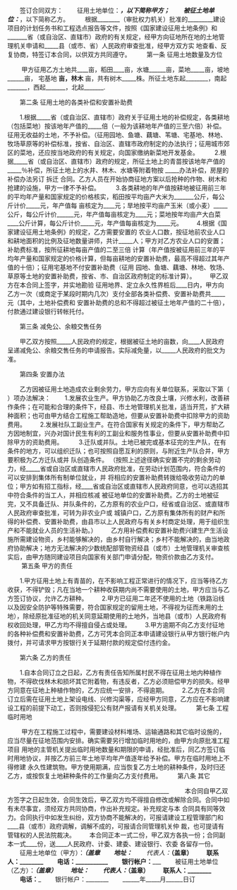 
 


  　　签订合同双方：
　　征用土地单位：_________，以下简称甲方；
　　被征土地单位：_________，以下简称乙方。
　 　根据________（审批权力机关）批准的_________建设项目的计划任务书和工程选点报告等文件，按照《国家建设征用土地条例》和 _______省（或自治区、直辖市）政府的有关规定，经甲方向征地所在地的土地管理机关申请和_____县（或市、省）人民政府审查批准，经甲方双方实 地查看、反复协商，特签订本合同，以供双方共同遵守。
　
　第一条 征用土地数量及方位

　 　甲方征用乙方土地共____亩，稻田____亩，水塘______亩，菜地_____亩，坡地______亩，
宅基地
______亩，林木______ 亩，共有树木_____株。所征土地东起________，南起_______，西起_______，北起_______.

　　第二条 征用土地的各类补偿和安置补助费

　　1.根据_____省（或自治区、直辖市）政府关于征用土地的补偿规定，各类耕地（包括菜地）按该地年产值的_____倍（一般为该耕地年产值的三至六倍）补偿。征用无收益的土地，不予补偿。（征用园地、鱼塘、藕塘、苇塘、宅基地、林地、牧场草原等的补偿标准，按省、自治区、直辖市政府制定的办法执行；征用城市郊区的菜地，还应按当地政府的有关规定，向国家缴纳新菜地开发基金。
　 　2.根据_____省（或自治区、直辖市）政府的规定，所征土地上的青苗按该地年产值的_____％补偿，所征土地上的水井、林木、水塘等附着物按 _____办法补偿，房屋的补偿办法另订
拆迁
合同。乙方人员在开始协商征地方案以后抢种的作物、树木和抢建的设施，甲方一律不予补偿。
　　 3.各类耕地的年产值按耕地被征用前三年的平均年产量和国家规定的价格核实，稻田按平均亩产大米为_______公斤，每公斤计价_____元，年产值每 亩核定为____元；旱地按平均亩产玉米（或小麦）_____公斤，每公斤计价______元，年产值每亩核定为____元；菜地按年均亩产大白菜 ____公斤计算，每公斤计价_____元，年产值每亩核定为_____元。
　　4.根据《国家建设征用土地条例》的规定，乙方需要安置的 农业人口数，按征地前农业人口和耕地面积的比例及征地数量讲师，共计_____人；甲方对乙方农业人口的安置；补助费标准，按所征耕地每亩产值的二至三倍 计算（年产值按被征用前三年的平均年产量和国家规定的价格计算，但每亩耕地的安置补助费，最高不得超过其年产值的十倍）；征用宅基地不付安置补助费（征用 园地、鱼塘、藕塘、林地、牧场、草原等土地的安置补助费，按省、市、自治区政府制定的标准计算）。
　　甲乙双方在本合同上签字，并实地勘验 征用地界、定立永久性界桩后____日内，甲方向乙方一次（或商定于某段时期内几次）支付全部各类补偿费、安置补助费共_____元（其中，土地补偿费和 安置补助费的总和不得超过被征土地年产值的二十倍），付款通过建设银行转帐托付。

　　第三条 减免公、余粮交售任务

　　甲乙双方按照_____人民政府的规定，根据被征土地的亩数，向____人民政府呈递减免公、余粮交售任务的申请报告。实际减免量，以_____人民政府的批文为准。

　　第四条 安置办法

　　乙方因被征用土地造成农业剩余劳力，甲方应向有关单位联系，采取以下第（ ）项办法解决：
　　1.发展农业生产。甲方协助乙方改良土壤，兴修水利，改善耕作条件；在可能和合理的条件下，经县、市土地管理机关批准，适当开荒，扩大耕种面积；也可由甲方结合工程施工帮助造地，但要从安置补助费中扣除甲方的资助费用。
　　2.发展社队工副业生产。在符合国家有关规定的条件下，甲方帮助乙方因地制宜，兴办对国计民生有利的工副业和服务性事业，但要从安置补助费中扣除甲方的资助费用。
　 　3.迁队或并队。土地已被完或基本征完的生产队，在有条件的地方，可以组织迁队；也可按照自愿互利的原则，与附近生产队合并，甲方要积极为乙方迁队或并 队创造条件。 （按照上述途径确实安置不完的剩余劳动力，经_____省或自治区或直辖市人民政府批准，在劳动计划范围内，符合条件的可以安排到集体所有制单位就业，并 将相应的安置补助费转拨给吸收劳动力的单位；甲方如有招工指标，经____省或自治区或直辖市人民政府同意，也可以选招其中符合条件的当工人，并相应核减 被征地单位的安置补助费。乙方的土地被征完，又不具备迁队、并队条件的，乙方原有的农业户口，经省或自治区、或直辖市人民政府审查批准，可转为非农业户或 城镇户口，乙方原有集体所有的财产和所得的补偿费、安置补助费，由县市以上人民政府与有关乡村商定处理，用于组织生产和不能就业人员的生活补助。）
　　乙方用补偿费和安置补助费兴建生产生活设施所需建设物资，乡村能够解决的，由乡村自行解决；乡村不能解决的，由当地政府协助解决；地方无法解决的少数统配部管物资经县（或市）土地管理机关审查核实后，由甲方随同建设项目向国家有关部门申请分配，物资价款由乙方支付。
　
　第五条 甲方的责任

　　1.甲方征用土地上有青苗的，在不影响工程正常进行的情况下，应当等待乙方收获，不得铲毁；凡在当地一个耕种收获期内尚不需要使用的土地，甲方应当与乙方签订协议，允许乙方耕种。
　　2.甲方已征用二年还不使用的土地（铁路沿线以及因安全防护等特殊需要，符合国家规定的留用土地，不得视为征而未用的土地），除经原批准征地的机关同意延期使用的土地外，当地县（或市）人民政府有权收回处理，甲乙方均不得擅自侵占或处理。
　　3.甲方逾期不向乙方支付征地的各种补偿费和安置补助费，乙方可凭本合同正本申请建设银行从甲方银行帐户内拨付，并可请求甲方按银行关于延期付款的规定偿付违约金。

　　第六条 乙方的责任

　　1.自本合同订立之日起，乙方有责任告知所属村民不得在征用土地内种植作物，不得砍伐林木和损坏其它附着物，有违反者，乙方必须赔偿甲方的损失。经甲方同意在征地上种植作物的，乙方应统一安排，不得逾期。
　　2.乙方在本合同订立后需在征用土地上架设电线、兴修沟渠等，应经甲方同意，乙方应在不影响建设工程的前提下动工，否则按侵犯公有财产报请有关机关处理。
　　
第七条 工程临时用地

　 　甲方在工程施工过程中，需要建设材料堆场、运输通路和其它临时设施的，应当尽量在征地范围内安排。确实需要另行增加临时用地的，由甲方向原批准工程项目 用地的主管机关提出临时用地数量和期限的申请，经批准后，同乙方签订临时用地协议，并按乙方前三年土地平均年产值逐年给予补偿。甲方在临时用地上不得修建 永久性建筑物。甲方使用期满，应当恢复乙方土地的耕种条件，及时归还乙方，或按恢复土地耕种条件的工作量向乙方支付费用。
　
　第八条 其它

　　_____________________________________________________
　 　本合同自甲乙双方签字之日起生效，合同生效后，甲乙双方均不得擅自修改或解除合同。合同中如有未尽事宜，须经双方共同协商，作出补充规定。补充规定与本 合同具有同等效力。合同执行中如发生纠纷，双方协商不能解决的，可报请建设工程管理部门和____县（或市）政府调解，调解不成的，可报请合同管理机关仲 裁，也可提请有管辖权的人民法院裁决。
　　本合同正本一式二份，甲乙双方各执一份；合同副本一式____份，送____人民政府、计委、建委、建设银行、农委 各留存一份。
　　征用土地单位（甲方）：____________（盖章
　　地址：___________
　　代表人：_______（盖章）
　　联系人：________
　　电话：___________
　　银行帐户：_________
　　被征用土地单位（乙方）：____________（盖章）
　　地址：_______
　　代表人：_____________（盖章）
　　联系人：________
　　电话：_________
　　银行帐户：________
　　______年_____月______日订

 


 

 
 
 
 
 
  


  
 

  


  


  
 
 
 
 


